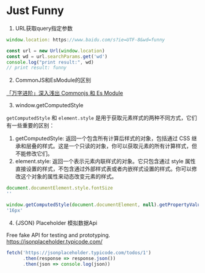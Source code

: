 # Just Funny

1. URL获取query指定参数
``` js
window.location: https://www.baidu.com/s?ie=UTF-8&wd=funny

const url = new Url(window.location)
const wd = url.searchParams.get('wd')
console.log("print result:", wd)
// print result: funny
```
2. CommonJS和EsModule的区别

[「万字进阶」深入浅出 Commonjs 和 Es Module](https://juejin.cn/post/6994224541312483336?searchId=2023120514144604D7F1A48D8054CF12B8)

3. window.getComputedStyle

`getComputedStyle` 和 `element.style` 是用于获取元素样式的两种不同方式，它们有一些重要的区别：
1. getComputedStyle: 返回一个包含所有计算后样式的对象，包括通过 CSS 继承和层叠的样式。这是一个只读的对象，你可以获取元素的所有计算样式，但不能修改它们。
2. element.style: 返回一个表示元素内联样式的对象。它只包含通过 style 属性直接设置的样式，不包含通过外部样式表或者内嵌样式设置的样式。你可以修改这个对象的属性来动态改变元素的样式。

```js
document.documentElement.style.fontSize
''

window.getComputedStyle(document.documentElement, null).getPropertyValue('font-size')
'16px'
```

4. {JSON} Placeholder 模拟数据Api

Free fake API for testing and prototyping.
https://jsonplaceholder.typicode.com/
```js
fetch('https://jsonplaceholder.typicode.com/todos/1')
      .then(response => response.json())
      .then(json => console.log(json))
```